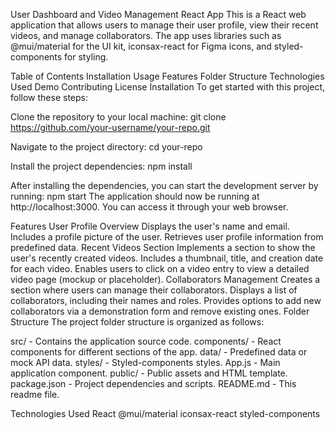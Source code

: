 User Dashboard and Video Management React App
This is a React web application that allows users to manage their user profile, view their recent videos, and manage collaborators. The app uses libraries such as @mui/material for the UI kit, iconsax-react for Figma icons, and styled-components for styling.

Table of Contents
Installation
Usage
Features
Folder Structure
Technologies Used
Demo
Contributing
License
Installation
To get started with this project, follow these steps:

Clone the repository to your local machine:
git clone https://github.com/your-username/your-repo.git

Navigate to the project directory:
cd your-repo

Install the project dependencies:
npm install

After installing the dependencies, you can start the development server by running:
npm start
The application should now be running at http://localhost:3000. You can access it through your web browser.

Features
User Profile Overview
Displays the user's name and email.
Includes a profile picture of the user.
Retrieves user profile information from predefined data.
Recent Videos Section
Implements a section to show the user's recently created videos.
Includes a thumbnail, title, and creation date for each video.
Enables users to click on a video entry to view a detailed video page (mockup or placeholder).
Collaborators Management
Creates a section where users can manage their collaborators.
Displays a list of collaborators, including their names and roles.
Provides options to add new collaborators via a demonstration form and remove existing ones.
Folder Structure
The project folder structure is organized as follows:

src/ - Contains the application source code.
components/ - React components for different sections of the app.
data/ - Predefined data or mock API data.
styles/ - Styled-components styles.
App.js - Main application component.
public/ - Public assets and HTML template.
package.json - Project dependencies and scripts.
README.md - This readme file.

Technologies Used
React
@mui/material
iconsax-react
styled-components
